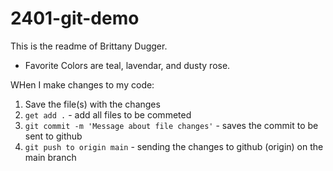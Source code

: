 # 2401-git-demo

This is the readme of Brittany Dugger. 

- Favorite Colors are teal, lavendar, and dusty rose. 

WHen I make changes to my code: 
1. Save the file(s) with the changes 
2. `get add .` - add all files to be commeted 
3. `git commit -m 'Message about file changes'` - saves the commit to be sent to github
4. `git push to origin main` - sending the changes to github (origin) on the main branch